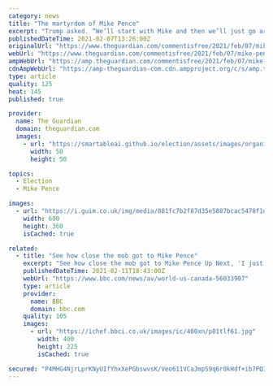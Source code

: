 ```yaml
---
category: news
title: "The martyrdom of Mike Pence"
excerpt: "Trump asked. “We’ll start with Mike and then we’ll just go around, your name, your position.” “This is just the greatest privilege of my life,” Pence said, setting the tone for the others."
publishedDateTime: 2021-02-07T13:26:00Z
originalUrl: "https://www.theguardian.com/commentisfree/2021/feb/07/mike-pence-donald-trump-republicans-religion-evangelical"
webUrl: "https://www.theguardian.com/commentisfree/2021/feb/07/mike-pence-donald-trump-republicans-religion-evangelical"
ampWebUrl: "https://amp.theguardian.com/commentisfree/2021/feb/07/mike-pence-donald-trump-republicans-religion-evangelical"
cdnAmpWebUrl: "https://amp-theguardian-com.cdn.ampproject.org/c/s/amp.theguardian.com/commentisfree/2021/feb/07/mike-pence-donald-trump-republicans-religion-evangelical"
type: article
quality: 125
heat: 145
published: true

provider:
  name: The Guardian
  domain: theguardian.com
  images:
    - url: "https://smartableai.github.io/election/assets/images/organizations/theguardian.com-50x50.jpg"
      width: 50
      height: 50

topics:
  - Election
  - Mike Pence

images:
  - url: "https://i.guim.co.uk/img/media/081fc7b2f87d35e5887bcac5478f1d369256b24d/0_192_1994_1196/master/1994.jpg?width=300&quality=45&auto=format&fit=max&dpr=2&s=36cd1c5247645073888d6f4335fe9eea"
    width: 600
    height: 360
    isCached: true

related:
  - title: "See how close the mob got to Mike Pence"
    excerpt: "See how close the mob got to Mike Pence Up Next, 'I just had to laugh at myself' Video, 00:01:41'I just had to laugh at myself' What's going on in Central African Republic? Video, 00:04:20What's going on in Central African Republic?"
    publishedDateTime: 2021-02-11T18:43:00Z
    webUrl: "https://www.bbc.com/news/av/world-us-canada-56033907"
    type: article
    provider:
      name: BBC
      domain: bbc.com
    quality: 105
    images:
      - url: "https://ichef.bbci.co.uk/images/ic/400xn/p01tlf61.jpg"
        width: 400
        height: 225
        isCached: true

secured: "P4MHG4NjrLprKNyUIfYhxXePGbswvsK/Veo611VCaJmpS9q6r0kHdf+ib7PQIzz5TXEVGDcqSNWR0Y8tBv89tAUuMCxf8g294MCxeSZ8IgrmxqiNOjYrXy+NXk9vNq/xHRnrTF5lFkBSYZgeGNeK30RoMQ3mRNcqHXFR8TvCbKIbBsD0R7pkbhr5XSzsMrpO7JI9ytNbzcIOEYeG7rd3k5E90jrlX49JLRbrVMBZ9gU4CJBBKJIQIZ7IrExbtdZ8pfv4ninI1i200q4NkTvpHYdRh807scI4kvIvd3X2nz9cH7iCfckYfP0wNodAtBm57hKEqINq503yi58KNYPqK1MnADvLBiVmOJPLPzaDpMU=;/lcGp3XZ0CCgnHXMRk0Iuw=="
---
```


